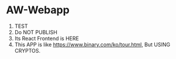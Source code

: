 # AW-Webapp

1. TEST
2. Do NOT PUBLISH
3. Its React Frontend is HERE
4. This APP is like <https://www.binary.com/ko/tour.html>, But USING CRYPTOS.


